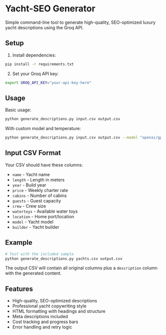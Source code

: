 # Yacht-SEO Generator

Simple command-line tool to generate high-quality, SEO-optimized luxury yacht descriptions using the Groq API.

## Setup

1. Install dependencies:
```bash
pip install -r requirements.txt
```

2. Set your Groq API key:
```bash
export GROQ_API_KEY="your-api-key-here"
```

## Usage

Basic usage:
```bash
python generate_descriptions.py input.csv output.csv
```

With custom model and temperature:
```bash
python generate_descriptions.py input.csv output.csv --model "openai/gpt-oss-120b" --temperature 0.7
```

## Input CSV Format

Your CSV should have these columns:
- `name` - Yacht name
- `length` - Length in meters
- `year` - Build year
- `price` - Weekly charter rate
- `cabins` - Number of cabins
- `guests` - Guest capacity
- `crew` - Crew size
- `watertoys` - Available water toys
- `location` - Home port/location
- `model` - Yacht model
- `builder` - Yacht builder

## Example

```bash
# Test with the included sample
python generate_descriptions.py yachts.csv output.csv
```

The output CSV will contain all original columns plus a `description` column with the generated content.

## Features

- High-quality, SEO-optimized descriptions
- Professional yacht copywriting style
- HTML formatting with headings and structure
- Meta descriptions included
- Cost tracking and progress bars
- Error handling and retry logic
